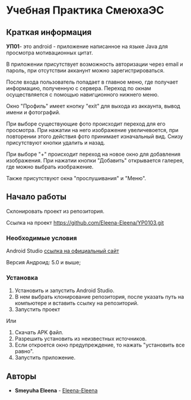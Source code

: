 # Учебная Практика СмеюхаЭС
## Краткая информация

**УП01**- это android - приложение написанное на языке Java для просмотра мотивационных цитат.

В приложении присутствует возможность авторизации через email и пароль, при отсутствии акканунт можно зарегистрироваться.

После входа пользователь попадает в главное меню, где получает информацию, полученную с сервера.
Переход по окнам осуществляется с помощью навигционного нижнего меню.

Окно "Профиль" имеет кнопку "exit" для выхода из аккаунта, вывод имени и фотографий. 

При выборе существующие фото происходит переход для его просмотра. При нажатии на него изображение увеличевоется, при повторении этого действия фото принимает изначальный вид.
Снизу присутствуют кнопки удалить и назад.

При выборе "+" происходит переход на новое окно для добавления изображения. При нажатии кнопки "Добавить" открывается галерея, где можно выбрать изображение.

Также присутствуют окна "прослушивания" и "Меню".

## Начало работы

Склонировать проект из репозитория.

Ссылка на проект https://github.com/Eleena-Eleena/YP0103.git

### Необходимые условия

Android Studio [ссылка на официальный сайт](https://developer.android.com/)

Версия Андроид:  5.0 и выше;

### Установка

1. Установить и запустить Android Studio.
2. В нем выбрать клонирование репозитория, после указать путь на компьютере и вставить ссылку на репозиторий.
3. Запустить проект

Или

1. Скачать APK файл.
2. Разрешить установить из неизвестных источников.
3. Если откроется окно предупреждение, то нажать "установить все равно".
4. Запустить приложение.

## Авторы

* **Smeyuha Eleena**  - [Eleena-Eleena](https://github.com/Eleena-Eleena)
